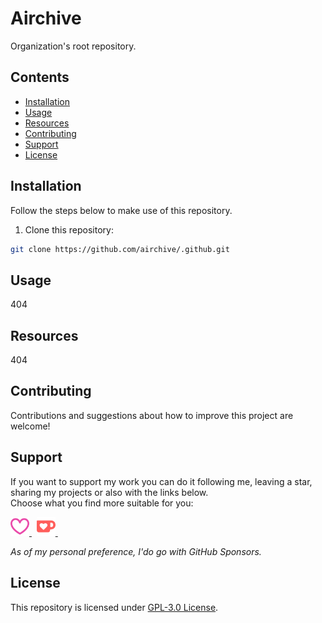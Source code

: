 # Airchive
Organization's root repository.

## Contents
- [Installation](#installation)
- [Usage](#usage)
- [Resources](#resources)
- [Contributing](#contributing)
- [Support](#support)
- [License](#license)

## Installation
Follow the steps below to make use of this repository.

1. Clone this repository:
```bash
git clone https://github.com/airchive/.github.git
```

## Usage
404

## Resources
404

## Contributing
Contributions and suggestions about how to improve this project are welcome!

## Support
If you want to support my work you can do it following me, leaving a star, sharing my projects or also with the links below.  
Choose what you find more suitable for you:  

<a href="https://sponsor.airscript.it" target="blank">
  <img
    width="30px"
    alt="GitHub Sponsors"
    src="https://raw.githubusercontent.com/airchive/.github/main/assets/images/github-sponsors.svg"
  />
</a>&nbsp;
<a href="https://kofi.airscript.it" target="blank">
  <img
    src="https://raw.githubusercontent.com/airchive/.github/main/assets/images/kofi.svg"
    alt="Kofi"
    width="30px"
  />
</a>&nbsp;

*As of my personal preference, I'do go with GitHub Sponsors.*

## License
This repository is licensed under [GPL-3.0 License](https://github.com/airchive/.github/blob/main/LICENSE).
